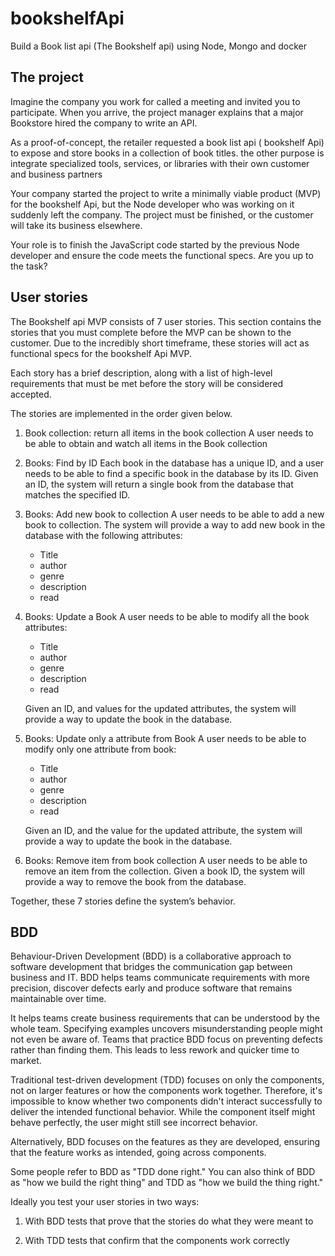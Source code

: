 # bookshelfApi
Build a Book list api (The Bookshelf api) using Node, Mongo and docker

## The project

Imagine the company you work for called a meeting and invited you to participate. When you arrive, the project manager explains that a major Bookstore hired the company to write an API.

As a proof-of-concept, the retailer requested a book list api ( bookshelf Api) to expose and store books in a collection of book titles. the other purpose is integrate specialized tools, services, or libraries with their own customer and business partners

Your company started the project to write a minimally viable product (MVP) for the bookshelf Api, but the Node developer who was working on it suddenly left the company. The project must be finished, or the customer will take its business elsewhere.

Your role is to finish the JavaScript code started by the previous Node developer and ensure the code meets the functional specs. Are you up to the task?

## User stories

The Bookshelf api MVP consists of 7 user stories. This section contains the stories that you must complete before the MVP can be shown to the customer. Due to the incredibly short timeframe, these stories will act as functional specs for the bookshelf Api MVP.

Each story has a brief description, along with a list of high-level requirements that must be met before the story will be considered accepted.

The stories are implemented in the order given below.

1.	Book collection: return all items in the book collection
	A user needs to be able to obtain and watch all items in the Book collection

2.	Books: Find by ID
	Each book in the database has a unique ID, and a user needs to be able to find a specific book in the database by its ID. Given an ID, the system will return a single book from the database that matches the specified ID.

3.	Books: Add new book to collection
	A user needs to be able to add a new book to collection. The system will provide a way to add new book in the database with the following attributes:
	* Title
	* author
	* genre
	* description
	* read


5.	Books: Update a Book
	A user needs to be able to modify all the book attributes:
	* Title
	* author
	* genre
	* description
	* read

	Given an ID, and values for the updated attributes, the system will provide a way to update the book in the database.

6. Books: Update only a attribute from Book
	A user needs to be able to modify only one attribute from book:
	* Title
	* author
	* genre
	* description
	* read

	Given an ID, and the value for the updated attribute, the system will provide a way to update the book in the database.


7.	Books: Remove item from book collection
	A user needs to be able to remove an item from the collection.
	Given a book ID, the system will provide a way to remove the book from the database.


Together, these 7 stories define the system’s behavior.


## BDD

Behaviour-Driven Development (BDD) is a collaborative approach to software development that bridges the communication gap between business and IT. BDD helps teams communicate requirements with more precision, discover defects early and produce software that remains maintainable over time.

It helps teams create business requirements that can be understood by the whole team. Specifying examples uncovers misunderstanding people might not even be aware of. Teams that practice BDD focus on preventing defects rather than finding them. This leads to less rework and quicker time to market.

Traditional test-driven development (TDD) focuses on only the components, not on larger features or how the components work together. Therefore, it's impossible to know whether two components didn't interact successfully to deliver the intended functional behavior. While the component itself might behave perfectly, the user might still see incorrect behavior.

Alternatively, BDD focuses on the features as they are developed, ensuring that the feature works as intended, going across components.

Some people refer to BDD as "TDD done right." You can also think of BDD as "how we build the right thing" and TDD as "how we build the thing right."

Ideally you test your user stories in two ways:

1. With BDD tests that prove that the stories do what they were meant to

2. With TDD tests that confirm that the components work correctly
